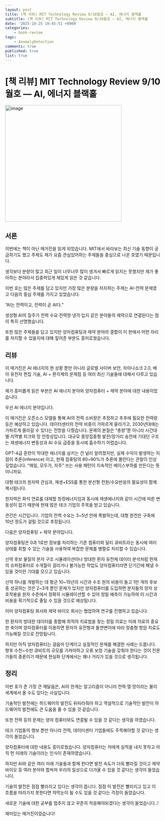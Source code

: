 ```yaml
---
layout: post
title: (책 리뷰) MIT Technology Review 9/10월호 — AI, 에너지 블랙홀
subtitle: (책 리뷰) MIT Technology Review 9/10월호 — AI, 에너지 블랙홀
date: '2025-10-25 10:45:51 +0900'
categories:
    - book-review
tags:
    - AnomalyDetection
comments: true
published: true
list: true
---
```


# [책 리뷰] MIT Technology Review 9/10월호 — AI, 에너지 블랙홀

<img width="378" alt="image" src="https://velog.velcdn.com/images/alswp006/post/b4959354-24a1-4ba1-adcf-793fecc28690/image.png" />

## 서론

이번에는 책이 아닌 매거진을 읽게 되었습니다. MIT에서 바라보는 최신 기술 동향이 궁금하기도 했고 주제도 제가 요즘 관심있어하는 주제들을 중심으로 나온 호였기 때문입니다.

생각보다 분량이 많고 최근 일이 너무너무 많이 생겨서 빠르게 읽지는 못했지만 제가 좋아하는 분야라서 집중력있게 재밌게 읽은 것 같습니다.

이번 호는 많은 주제를 담고 있지만 가장 많은 분량을 차지하는 주제는 AI-전력 문제였고 다음의 중심 주제를 가지고 있었습니다.

“AI는 전력이고, 전력이 곧 AI다.”

생성형 AI의 질주가 전력 수요·전력망·냉각·입지 같은 분야들의 제약으로 연결된다는 점이 특히 선명했습니다. 

또한 많은 주제들을 담고 있지만 양자컴퓨팅과 제약 분야의 결합이 이 판에서 어떤 자리를 차지할 수 있을지에 대해 짚어준 부분도 흥미로웠습니다.

## 리뷰

이 매거진은 AI 에너지의 현 상황 뿐만 아니라 글로벌 사이버 보안, 차이나쇼크 2.0, 배아 유전자 편집 기술, AI + 환각제의 문제점 등 여러 최신 기술들에 대해서 다루고 있습니다.

제가 흥미롭게 읽은 부분은 AI 에너지 분야와 양자컴퓨터 + 제약 분야에 대한 내용이었습니다.

우선 AI 에너지 분야입니다.

이 매거진은 오픈소스 모델을 통해 AI의 전력 소비량은 추정하고 추후에 필요한 전력량 등은 예상하고 있습니다. 데이터센터의 전력 비중이 가파르게 올라가고, 2030년대에는 가파르게 올라갈 수 있다는 전망을 다뤘습니다. 문제의 본질은 “총량”뿐 아니라 시간대별·지역별 피크와 망 안정성입니다. 대규모 중앙집중형 발전/장거리 송전에 기대던 구조는 재생에너지 변동성과 AI 수요 급증을 동시에 흡수하기 어렵습니다.

GPT-4급 훈련이 막대한 에너지를 삼키는 건 널리 알려졌지만, 실제 수익이 발생하는 지점이 추론(inference) 이고, 현재 컴퓨팅의 80~90%가 추론에 몰린다는 관찰이 인상 깊었습니다. “매일, 모두가, 자주” 쓰는 사용 패턴이 지속적인 베이스부하를 만든다는 뜻이니까요.

대형 테크의 원자력 관심과, 재생+ESS를 통한 분산형 전원/수요반응의 필요성이 함께 제시됩니다.

원자력은 화석 연료를 대체할 청정에너지임과 동시에 재생에너지와 같이 시간에 따른 변동성이 없기 때문에 현재 많은 테크 기업의 주목을 받고 있습니다.

관건은 시간입니다. 기업의 전력 수요는 3~5년 안에 폭발하는데, 대형 원전은 구축에 10년 정도가 걸릴 것으로 추정됩니다.

다음은 양자컴퓨팅 + 제약 분야입니다.

양자컴퓨팅은 0과 1로만 정보를 처리하는 기존 컴퓨터와 달리 큐비트라는 동시에 여러 상태를 취할 수 있는 기술을 사용하여 복잡한 문제를 병렬로 처리할 수 있습니다.

신약 후보 물질의 분자 구조 시뮬레이션이나 방대한 환자 유전체 데이터 분석처럼 현재의 슈퍼컴퓨터로 수개월이 걸리거나 불가능한 작업도 양자컴퓨터라면 단기간에 해낼 수 있을 것이란 기대를 모으고 있습니다.

신약 하나를 개발하는 데 평균 10~15년의 시간과 수조 원의 비용이 들고 1만 개의 후보 중 성공하는 것은 2~3개 뿐인 문제가 있지만 양자컴퓨터를 도입하면 분자들의 양자 상호작용을 원자 수준에서 정확히 시뮬레이션할 수 있어 정밀 예측이 가능하여 이 시간과 비용을 획기적으로 줄일 수 있을 것으로 예상됩니다.

이미 양자컴퓨팅 회사와 제약 바이오 회사는 협업하여 연구를 진행하고 있습니다.

한 환자의 방대한 데이터를 종합해 최적의 치료법을 찾는 정밀 의료는 미래 의료의 중요한 축이며 양자컴퓨터를 이용하면 환자의 유전형과 돌연변이에 따라 맞춤형 항암 치료도 가능해질 것으로 전망됩니다.

하지만 아직 양자컴퓨터는 걸음마 단계이고 실질적인 문제를 해결한 사례는 드뭅니다. 향후 수천~수만 큐비트의 규모를 가져야하고 오류 보정 기술을 갖춰야 한다는 것이 전문가들의 중론이기 때문에 현실화 단계에서는 꽤나 거리가 있을 것으로 생각됩니다.

## 정리

이번 호가 준 가장 큰 깨달음은, AI의 한계는 알고리즘이 아니라 전력·열·망이라는 물리 세계에서 올 수도 있다는 사실입니다.

기술적인 발전에는 하드웨어의 발전도 뒤따라줘야 하고 역설적으로 기술적인 발전이 하드웨어의 발전에도 큰 도움을 줄 수 있을 것 같습니다.

또한 전력 등의 문제는 양자 컴퓨터와도 연결될 수 있을 것 같다는 생각을 하였습니다.

테크 기업들의 행보 뿐만 아니라 전력, 데이터센터 기업들에도 주목해야할 것 같다는 생각이 들었습니다.

양자컴퓨터에 대한 내용도 흥미로웠습니다. 양자컴퓨터는 저에게 실적을 내지 못하고 아직 먼 미래의 기술이라는 인식이 존재하였습니다.

하지만 AI와 같은 여러 미래 기술들과 함께 한다면 발전 속도가 더욱 빨라질 것이고 제약 바이오 등 여러 분야와 합쳐져 우리의 일상으로 다가올 수 있을 것 같다는 생각이 들었습니다.

기술의 발전은 점점 빨라지고 있다는 생각이 듭니다. 점점 이 발전은 빨라지고 있고 이 흐름을 따라가지 못한다면 까막눈이 될 수도 있을 것 같다는 걱정이 들었습니다.

새로운 기술에 대한 공부를 멈추지 않고 꾸준히 적응해야되겠다는 생각이 들었습니다..!

재미있는 매거진이었습니다!